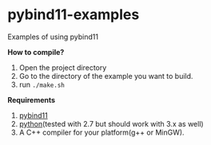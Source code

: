 # pybind11-examples
Examples of using pybind11

**How to compile?**
1. Open the project directory
2. Go to the directory of the example you want to build.
3. run `./make.sh`

**Requirements**
1. [pybind11](https://github.com/pybind/pybind11)
2. [python](www.python.org)(tested with 2.7 but should work with 3.x as well)
3. A C++ compiler for your platform(g++ or MinGW).
